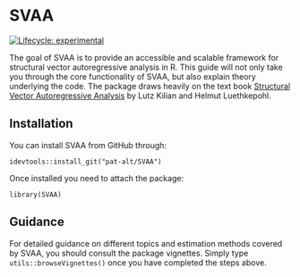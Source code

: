 <!-- README.md is generated from README.Rmd. Please edit that file -->
SVAA
====

<!-- badges: start -->

[![Lifecycle:
experimental](https://img.shields.io/badge/lifecycle-experimental-orange.svg)](https://www.tidyverse.org/lifecycle/#experimental)
<!-- badges: end -->

The goal of SVAA is to provide an accessible and scalable framework
for structural vector autoregressive analysis in R. This guide will not only take you through the core
functionality of SVAA, but also explain theory underlying the code. The
package draws heavily on the text book [Structural Vector Autoregressive
Analysis](https://sites.google.com/site/lkilian2019/textbook) by Lutz
Kilian and Helmut Luethkepohl.

Installation
------------

You can install SVAA from GitHub through:

    idevtools::install_git("pat-alt/SVAA")

Once installed you need to attach the package:

    library(SVAA)

Guidance
--------

For detailed guidance on different topics and estimation methods covered
by SVAA, you should consult the package vignettes. Simply type
`utils::browseVignettes()` once you have completed the steps above.

